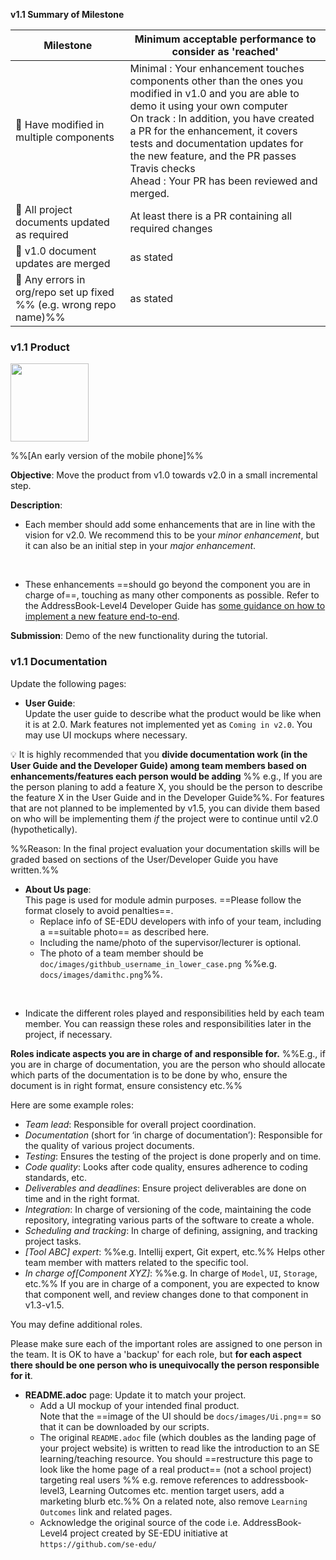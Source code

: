 <tip-box> 

**v1.1 Summary of Milestone**

Milestone | Minimum acceptable performance to consider as 'reached'
--------- | -------------------------------------------------------
:bust_in_silhouette: Have modified in multiple components | Minimal : Your enhancement touches components other than the ones you modified in v1.0 and you are able to demo it using your own computer <br> On track : In addition, you have created a PR for the enhancement, it covers tests and documentation updates for the new feature, and the PR passes Travis checks<br> Ahead : Your PR has been reviewed and merged.
:busts_in_silhouette: All project documents updated as required | At least there is a PR containing all required changes
:busts_in_silhouette: v1.0 document updates are merged | as stated
:busts_in_silhouette: Any errors in org/repo set up fixed %%&nbsp;(e.g. wrong repo name)%% | as stated

</tip-box>

<div id="product">

### v1.1 Product

<img src="{{baseUrl}}/admin/images/v01demo.png" width="125px"><br/>

%%[An early version of the mobile phone]%%

**Objective**: Move the product from v1.0 towards v2.0 in a small incremental step.

**Description**: 
* Each member should add some enhancements that are in line with the vision for v2.0. We recommend this to be your <trigger trigger="click" for="modal:v11-individual-expectations">_minor enhancement_</trigger>, but it can also be an initial step in your _major enhancement_.
 
<modal title="" id="modal:v11-individual-expectations">
  <include src="project-scope.md#individual-expectations"/>
</modal>

* These enhancements ==should go beyond the component you are in charge of==, touching as many other components as possible. Refer to the AddressBook-Level4 Developer Guide has [some guidance on how to implement a new feature end-to-end](https://nus-cs2103-ay1718s2.github.io/addressbook-level4/DeveloperGuide.html#creating-a-new-command-code-remark-code).

**Submission**: Demo of the new functionality during the tutorial.

</div>
<div id="documentation">

### v1.1 Documentation

Update the following pages:  


* **User Guide**:  
    Update the user guide to describe what the product would be like when it is at 2.0.  Mark features not implemented yet as `Coming in v2.0`. You may use UI mockups where necessary. 

<tip-box> 

:bulb: It is highly recommended that you **divide documentation work (in the User Guide and the Developer Guide) among team members based on enhancements/features each person would be adding** %%&nbsp;e.g., If you are the person planing to add a feature X, you should be the person to describe the feature X in the User Guide and in the Developer Guide%%. For features that are not planned to be implemented by v1.5, you can divide them based on who will be implementing them _if_ the project were to continue until v2.0 (hypothetically).

%%Reason: In the final project evaluation your documentation skills will be graded based on sections of the User/Developer Guide you have written.%%
  
</tip-box>

* **About Us page**:  
  This page is used for module admin purposes. ==Please follow the format closely to avoid penalties==. 
  * Replace info of SE-EDU developers with info of your team, including a ==suitable photo== as described <trigger trigger="click" for="modal:v11-photo">here</trigger>.  
  * Including the name/photo of the supervisor/lecturer is optional. 
  * The photo of a team member should be `doc/images/githbub_username_in_lower_case.png` %%e.g. `docs/images/damithc.png`%%.

<modal large title="Admin &raquo; Choosing a profile photo" id="modal:v11-photo">
  <include src="profilePhoto.md"/>
</modal>

* Indicate the different roles played and responsibilities held by each team member. You can reassign these roles and responsibilities later in the project, if necessary.  

<panel header="More info on _roles and responsibilities_">

  **Roles indicate aspects you are in charge of and responsible for.** %%E.g., if you are in charge of documentation, you are the person who should allocate which parts of the documentation is to be done by who, ensure the document is in right format, ensure consistency etc.%%  
  
  Here are some example roles:

  * _Team lead_: Responsible for overall project coordination.
  * _Documentation_ (short for ‘in charge of documentation’): Responsible for the quality of various project documents.
  * _Testing_: Ensures the testing of the project is done properly and on time.
  * _Code quality_: Looks after code quality, ensures adherence to coding standards, etc.
  * _Deliverables and deadlines_: Ensure project deliverables are done on time and in the right format.
  * _Integration_: In charge of versioning of the code, maintaining the code repository, integrating various parts of the software to create a whole.
  * _Scheduling and tracking_: In charge of defining, assigning, and tracking project tasks.
  * _[Tool ABC] expert_: %%e.g. Intellij expert, Git expert, etc.%% Helps other team member with matters related to the specific tool.
  * _In charge of[Component XYZ]_: %%e.g. In charge of `Model`, `UI`, `Storage`, etc.%% If you are in charge of a component, you are expected to know that component well, and review changes done to that component in v1.3-v1.5.

  You may define additional roles.

  Please make sure each of the important roles are assigned to one person in the team. It is OK to have a 'backup' for each role, but **for each aspect there should be one person who is unequivocally the person responsible for it**.
    
</panel><p/>

* **README.adoc** page: Update it to match your project. 
  * Add a UI mockup of your intended final product.   
    Note that the ==image of the UI should be `docs/images/Ui.png`== so that it can be downloaded by our scripts.  
  * The original `README.adoc` file (which doubles as the landing page of your project website) is written to read like the introduction to an SE learning/teaching resource. You should ==restructure this page to look like the home page of a real product== (not a school project) targeting real users %%&nbsp;e.g. remove references to addressbook-level3, Learning Outcomes etc. mention target users, add a marketing blurb etc.%% On a related note, also remove `Learning Outcomes` link and related pages.
  * Acknowledge the original source of the code i.e. AddressBook-Level4 project created by SE-EDU initiative at `https://github.com/se-edu/`

</div>